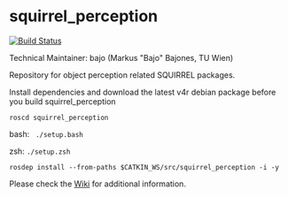 squirrel_perception
===================

[![Build Status](https://travis-ci.com/squirrel-project/squirrel_perception.svg?token=ZW4zPsKpxxD4UyghzW3C&branch=indigo_dev)](https://travis-ci.com/squirrel-project/squirrel_perception)

Technical Maintainer: bajo (Markus "Bajo" Bajones, TU Wien)

Repository for object perception related SQUIRREL packages.

Install dependencies and download the latest v4r debian package before you build squirrel_perception

```roscd squirrel_perception ```

bash: ``` ./setup.bash```

zsh: ```./setup.zsh```

```rosdep install --from-paths $CATKIN_WS/src/squirrel_perception -i -y```

Please check the [Wiki](https://github.com/squirrel-project/squirrel_perception/wiki) for additional information.
